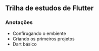 ## Trilha de estudos de Flutter

### Anotações

- Confirugando o embiente
- Criando os primeiros projetos
- Dart básico